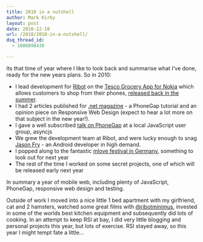 ```yaml
---
title: 2010 in a nutshell
author: Mark Kirby
layout: post
date: 2010-12-18
url: /2010/2010-in-a-nutshell/
dsq_thread_id:
  - 1086898438

---
```

Its that time of year where I like to look back and summarise what I've done, ready for the new years plans. So in 2010:

  * I lead development for [Ribot][1] on the [Tesco Grocery App for Nokia][2] which allows customers to shop from their phones, [released back in the summer][3].
  * I had 2 articles published for [.net magazine][4] - a PhoneGap tutorial and an opinion piece on Responsive Web Design (expect to hear a lot more on that subject in the new year!).
  * I gave a well subscribed [talk on PhoneGap][5] at a local JavaScript user group, asyncjs
  * We grew the development team at Ribot, and were lucky enough to snag [Jason Fry][6] - an Android developer in high demand.
  * I popped along to the fantastic [mlove festival in Germany][7], something to look out for next year
  * The rest of the time I worked on some secret projects, one of which will be released early next year

In summary a year of mobile web, including plenty of JavaScript, PhoneGap, responsive web design and testing.

Outside of work I moved into a nice little 1 bed apartment with my girlfriend, cat and 2 hamsters, watched some great films with [@ribotminimus][8], invested in some of the worlds best kitchen equipment and subsequently did lots of cooking. In an attempt to keep RSI at bay, I did very little blogging and personal projects this year, but lots of exercise. RSI stayed away, so this year I might tempt fate a little...

 [1]: http://ribot.co.uk/
 [2]: http://www.tesco.com/apps/nokia/
 [3]: http://www.computing.co.uk/ctg/news/1830115/tesco-launches-nokia-application
 [4]: http://www.netmag.co.uk/
 [5]: http://asyncjs.com/phonegap/
 [6]: http://jasonfry.co.uk/
 [7]: http://mlove.com/
 [8]: http://twitter.com/#!/ribotminimus